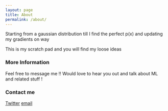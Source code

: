 ```yaml
---
layout: page
title: About
permalink: /about/
---
```


Starting from a gaussian distribution till I find the perfect p(x) and updating my gradients on way 

This is my scratch pad and you will find my loose ideas  

### More Information

Feel free to message me !! Would love to hear you out and talk about ML and related stuff !

### Contact me
[Twitter](https://x.com/hashqueu)
[email](mailto:mohitdulani28@gmail.com)